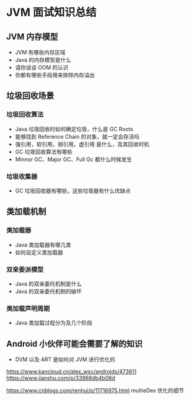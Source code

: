 # JVM 面试知识总结

## JVM 内存模型

- JVM 有哪些内存区域
- Java 的内存模型是什么
- 请你谈谈 OOM 的认识
- 你都有哪些手段用来排除内存溢出

## 垃圾回收场景

### 垃圾回收算法

- Java 垃圾回收时如何确定垃圾，什么是 GC Roots
- 能够找到 Reference Chain 的对象，就一定会存活吗
- 强引用，软引用，弱引用，虚引用 是什么，及其回收时机
- GC 垃圾回收算法有哪些
- Minnor GC、Major GC、Full Gc 都什么时候发生

### 垃圾收集器

- GC 垃圾回收器有哪些，这些垃圾器有什么优缺点

## 类加载机制

### 类加载器

- Java 类加载器有哪几类
- 如何自定义类加载器

### 双亲委派模型

- Java 的双亲委托机制是什么
- Java 的双亲委托机制的破坏

### 类加载声明周期

- Java 类加载过程分为及几个阶段

## Android 小伙伴可能会需要了解的知识

- DVM 以及 ART 是如何对 JVM 进行优化的

https://www.kancloud.cn/alex_wsc/androids/473611
https://www.jianshu.com/p/33968db4b08d

https://www.cnblogs.com/renhui/p/11716975.html multieDex 优化的细节
  